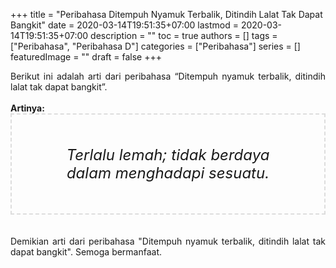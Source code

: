 +++
title = "Peribahasa Ditempuh Nyamuk Terbalik, Ditindih Lalat Tak Dapat Bangkit"
date = 2020-03-14T19:51:35+07:00
lastmod = 2020-03-14T19:51:35+07:00
description = ""
toc = true
authors = []
tags = ["Peribahasa", "Peribahasa D"]
categories = ["Peribahasa"]
series = []
featuredImage = ""
draft = false
+++

<div dir="ltr" style="text-align: left;" trbidi="on"><div style="text-align: justify;">Berikut ini adalah arti dari peribahasa “Ditempuh nyamuk terbalik, ditindih lalat tak dapat bangkit”.</div><br /><div style="text-align: justify;"><b>Artinya:</b></div><div style="border: 2px dashed #ddd; font-size: 24px; height: auto; margin: 0 auto; padding: 50px; text-align: center; width: auto;"><i>Terlalu lemah; tidak berdaya dalam menghadapi sesuatu.</i></div>
<br /><br /><div style="text-align: justify;">Demikian arti dari peribahasa "Ditempuh nyamuk terbalik, ditindih lalat tak dapat bangkit". Semoga bermanfaat.</div></div>
